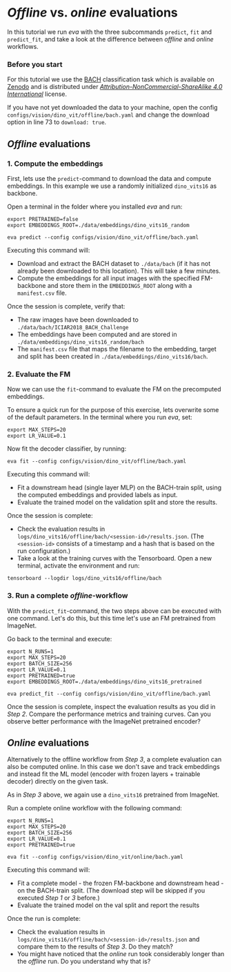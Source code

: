 # *Offline* vs. *online* evaluations

In this tutorial we run *eva* with the three subcommands `predict`, `fit` and `predict_fit`, and take a look at the difference between *offline* and *online* workflows.

### Before you start

For this tutorial we use the [BACH](../../datasets/bach.md) classification task which is available on [Zenodo](https://zenodo.org/records/3632035) and is distributed under [*Attribution-NonCommercial-ShareAlike 4.0 International*](https://creativecommons.org/licenses/by-nc-nd/4.0/legalcode) license.

If you have not yet downloaded the data to your machine, open the config `configs/vision/dino_vit/offline/bach.yaml` and change the download option in line 73 to `download: true`.

## *Offline* evaluations

### 1. Compute the embeddings

First, lets use the `predict`-command to download the data and compute embeddings. In this example we use a randomly initialized `dino_vits16` as backbone.

Open a terminal in the folder where you installed *eva* and run:
```
export PRETRAINED=false
export EMBEDDINGS_ROOT=./data/embeddings/dino_vits16_random

eva predict --config configs/vision/dino_vit/offline/bach.yaml
```

Executing this command will:

 - Download and extract the BACH dataset to `./data/bach` (if it has not already been downloaded to this location). This will take a few minutes.
 - Compute the embeddings for all input images with the specified FM-backbone and store them in the `EMBEDDINGS_ROOT` along with a `manifest.csv` file.

Once the session is complete, verify that:

- The raw images have been downloaded to `./data/bach/ICIAR2018_BACH_Challenge`
- The embeddings have been computed and are stored in `./data/embeddings/dino_vits16_random/bach`
- The `manifest.csv` file that maps the filename to the embedding, target and split has been created in `./data/embeddings/dino_vits16/bach`.

### 2. Evaluate the FM 

Now we can use the `fit`-command to evaluate the FM on the precomputed embeddings.

To ensure a quick run for the purpose of this exercise, lets overwrite some of the default parameters. In the terminal where you run *eva*, set:
```
export MAX_STEPS=20
export LR_VALUE=0.1
```

Now fit the decoder classifier, by running:
```
eva fit --config configs/vision/dino_vit/offline/bach.yaml
```

Executing this command will:

 - Fit a downstream head (single layer MLP) on the BACH-train split, using the computed embeddings and provided labels as input.
 - Evaluate the trained model on the validation split and store the results.

Once the session is complete:

- Check the evaluation results in `logs/dino_vits16/offline/bach/<session-id>/results.json`. (The `<session-id>` consists of a timestamp and a hash that is based on the run configuration.)
- Take a look at the training curves with the Tensorboard. Open a new terminal, activate the environment and run:
```
tensorboard --logdir logs/dino_vits16/offline/bach
```

### 3. Run a complete *offline*-workflow

With the `predict_fit`-command, the two steps above can be executed with one command. Let's do this, but this time let's use an FM pretrained from ImageNet.

Go back to the terminal and execute:
```
export N_RUNS=1
export MAX_STEPS=20
export BATCH_SIZE=256
export LR_VALUE=0.1
export PRETRAINED=true
export EMBEDDINGS_ROOT=./data/embeddings/dino_vits16_pretrained

eva predict_fit --config configs/vision/dino_vit/offline/bach.yaml
```

Once the session is complete, inspect the evaluation results as you did in *Step 2*. Compare the performance metrics and training curves. Can you observe better performance with the ImageNet pretrained encoder?

## *Online* evaluations

Alternatively to the offline workflow from *Step 3*, a complete evaluation can also be computed online. In this case we don't save and track embeddings and instead fit the ML model (encoder with frozen layers + trainable decoder) directly on the given task.

As in *Step 3* above, we again use a `dino_vits16` pretrained from ImageNet. 

Run a complete online workflow with the following command:
```
export N_RUNS=1
export MAX_STEPS=20
export BATCH_SIZE=256
export LR_VALUE=0.1
export PRETRAINED=true

eva fit --config configs/vision/dino_vit/online/bach.yaml
```

Executing this command will:

 - Fit a complete model - the frozen FM-backbone and downstream head - on the BACH-train split. (The download step will be skipped if you executed *Step 1* or *3* before.)
 - Evaluate the trained model on the val split and report the results

Once the run is complete:

- Check the evaluation results in `logs/dino_vits16/offline/bach/<session-id>/results.json` and compare them to the results of *Step 3*. Do they match?
- You might have noticed that the *online* run took considerably longer than the *offline* run. Do you understand why that is?
